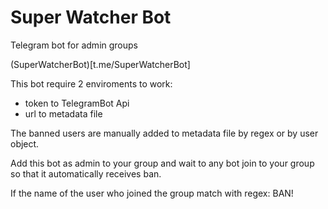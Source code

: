 # Super Watcher Bot
Telegram bot for admin groups

(SuperWatcherBot)[t.me/SuperWatcherBot]

This bot require 2 enviroments to work:

* token to TelegramBot Api
* url to metadata file

The banned users are manually added to metadata file by regex or by user object.

Add this bot as admin to your group and wait to any bot join to your group so that it automatically receives ban.

If the name of the user who joined the group match with regex: BAN!
